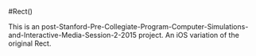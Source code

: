 #Rect()

This is an post-Stanford-Pre-Collegiate-Program-Computer-Simulations-and-Interactive-Media-Session-2-2015 project. An iOS variation of the original Rect. 
